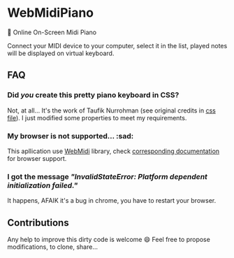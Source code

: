 # WebMidiPiano
:musical_keyboard: Online On-Screen Midi Piano

Connect your MIDI device to your computer,
select it in the list,
played notes will be displayed on virtual keyboard.

## FAQ

### Did *you* create this pretty piano keyboard in CSS?
Not, at all… It's the work of Taufik Nurrohman (see original credits in [css file](css/piano.css)).
I just modified some properties to meet my requirements.

### My browser is not supported… :sad:
This apllication use [WebMidi](https://github.com/djipco/webmidi) library, check [corresponding documentation](https://github.com/djipco/webmidi#browser-support) for browser support.

### I got the message *"InvalidStateError: Platform dependent initialization failed."*
It happens, AFAIK it's a bug in chrome, you have to restart your browser.

## Contributions

Any help to improve this dirty code is welcome :smile:
Feel free to propose modifications, to clone, share…
